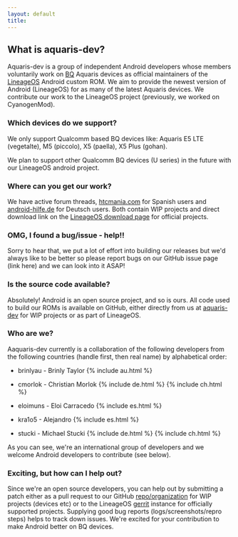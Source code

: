 ```yaml
---
layout: default
title:
---
```


## What is aquaris-dev?

Aquaris-dev is a group of independent Android developers whose members voluntarily work on [BQ](https://www.bq.com/) Aquaris devices as official maintainers of the [LineageOS](https://github.com/lineageos) Android custom ROM. We aim to provide the newest version of Android (LineageOS) for as many of the latest Aquaris devices. We contribute our work to the LineageOS project (previously, we worked on CyanogenMod).

### Which devices do we support?

We only support Qualcomm based BQ devices like: Aquaris E5 LTE (vegetalte), M5 (piccolo), X5 (paella), X5 Plus (gohan). 

We plan to support other Qualcomm BQ devices (U series) in the future with our LineageOS android project. 

### Where can you get our work?

We have active forum threads, [htcmania.com](http://www.htcmania.com/forumdisplay.php?f=2091) for Spanish users and [android-hilfe.de](http://www.android-hilfe.de/forum/bq-forum.2047/) for Deutsch users. 
Both contain WIP projects and direct download link on the [LineageOS download page](https://download.lineageos.org) for official projects.

### OMG, I found a bug/issue - help!!

Sorry to hear that, we put a lot of effort into building our releases but we'd always like to be better so please report bugs on our GitHub issue page (link here) and we can look into it ASAP!

### Is the source code available?

Absolutely! Android is an open source project, and so is ours. All code used to build our ROMs is available on GitHub, either directly from us at [aquaris-dev](https://github.com/aquaris-dev) for WIP projects or as part of LineageOS.

### Who are we? 

Aaquaris-dev currently is a collaboration of the following developers from the following countries (handle first, then real name) by alphabetical order: 

- brinlyau - Brinly Taylor {% include au.html %}

- cmorlok - Christian Morlok {% include de.html %} {% include ch.html %}

- eloimuns - Eloi Carracedo {% include es.html %}

- kra1o5 - Alejandro {% include es.html %}

- stucki - Michael Stucki {% include de.html %} {% include ch.html %}

As you can see, we're an international group of developers and we welcome Android developers to contribute (see below). 

### Exciting, but how can I help out? 

Since we're an open source developers, you can help out by submitting a patch either as a pull request to our GitHub [repo/organization](https://github.com/aquaris-dev) for WIP projects (devices etc) or to the LineageOS [gerrit](https://review.lineageos.org/#/q/status:open) instance for officially supported projects. Supplying good bug reports (logs/screenshots/repro steps) helps to track down issues.  We're excited for your contribution to make Android better on BQ devices.
